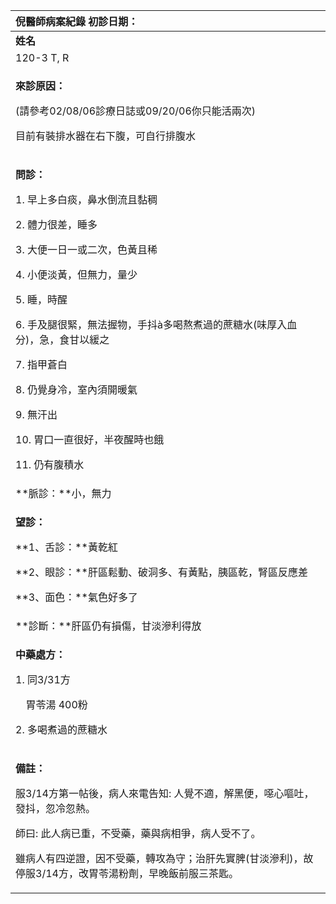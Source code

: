 ﻿|**倪醫師病案紀錄**                初診日期：|
| :- |
|**姓名**|**性別**|**年齡及體型**|**來診日期**|
|120-3 T, R|男|70歲，高瘦腹大|2008/04/18|
|<p>**來診原因：**</p><p>(請參考02/08/06診療日誌或09/20/06你只能活兩次)</p><p>目前有裝排水器在右下腹，可自行排腹水</p>|
|<p>**問診：**</p><p>1. 早上多白痰，鼻水倒流且黏稠</p><p>2. 體力很差，睡多</p><p>3. 大便一日一或二次，色黃且稀</p><p>4. 小便淡黃，但無力，量少</p><p>5. 睡，時醒</p><p>6. 手及腿很緊，無法握物，手抖à多喝熬煮過的蔗糖水(味厚入血分)，急，食甘以緩之</p><p>7. 指甲蒼白</p><p>8. 仍覺身冷，室內須開暖氣</p><p>9. 無汗出</p><p>10. 胃口一直很好，半夜醒時也餓</p><p>11. 仍有腹積水</p>|
|**脈診：**小，無力|
|<p>**望診：**</p><p>**1、舌診：**黃乾紅</p><p>**2、眼診：**肝區鬆動、破洞多、有黃點，胰區乾，腎區反應差</p><p>**3、面色：**氣色好多了</p>|
|**診斷：**肝區仍有損傷，甘淡滲利得放|
|<p>**中藥處方：**</p><p>1\. 同3/31方</p><p>`  `胃苓湯   400粉   </p><p>2\. 多喝煮過的蔗糖水</p>|
|<p>**備註：**</p><p>服3/14方第一帖後，病人來電告知: 人覺不適，解黑便，噁心嘔吐，發抖，忽冷忽熱。</p><p>師曰: 此人病已重，不受藥，藥與病相爭，病人受不了。</p><p>雖病人有四逆證，因不受藥，轉攻為守；治肝先實脾(甘淡滲利)，故停服3/14方，改胃苓湯粉劑，早晚飯前服三茶匙。</p>|

